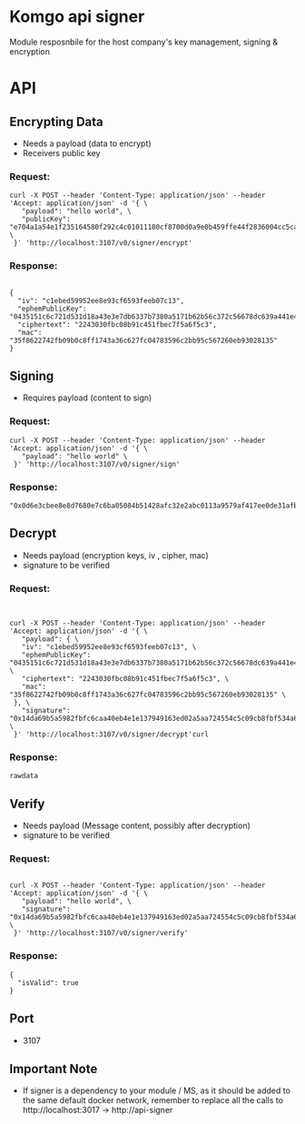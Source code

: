 # Komgo api signer

Module resposnbile for the host company's key management, signing & encryption

# API

## Encrypting Data

- Needs a payload (data to encrypt)
- Receivers public key

### Request:

``` 
curl -X POST --header 'Content-Type: application/json' --header 'Accept: application/json' -d '{ \ 
   "payload": "hello world", \ 
   "publicKey": "e704a1a54e1f235164580f292c4c01011180cf8700d0a9e0b459ffe44f2836004cc5cab127a7bb6152d76fb0cbad8820e3f8b3e8a621fbe6cf45756f24da8e7c" \ 
 }' 'http://localhost:3107/v0/signer/encrypt' 
 ```

### Response:
```

{
  "iv": "c1ebed59952ee8e93cf6593feeb07c13",
  "ephemPublicKey": "0435151c6c721d531d18a43e3e7db6337b7380a5171b62b56c372c56678dc639a441e426742a508e375e8552b6731e00f5fdc1764c1d4c703205ad07b49d135f27",
  "ciphertext": "2243030fbc08b91c451fbec7f5a6f5c3",
  "mac": "35f8622742fb09b0c8ff1743a36c627fc04783596c2bb95c567260eb93028135"
}

```

## Signing 

- Requires payload (content to sign)

### Request:
```
curl -X POST --header 'Content-Type: application/json' --header 'Accept: application/json' -d '{ \ 
   "payload": "hello world" \ 
 }' 'http://localhost:3107/v0/signer/sign'
```

### Response:

```
"0x0d6e3cbee8e8d7680e7c6ba05084b51428afc32e2abc0113a9579af417ee0de31afba78dae83290fec3246f9d0a3cd84cf9e4ca554b545e56ec0d16ed818efc61c"

```

## Decrypt


- Needs payload (encryption keys, iv , cipher, mac)
- signature to be verified 

### Request:

```


curl -X POST --header 'Content-Type: application/json' --header 'Accept: application/json' -d '{ \ 
   "payload": { \ 
   "iv": "c1ebed59952ee8e93cf6593feeb07c13", \ 
   "ephemPublicKey": "0435151c6c721d531d18a43e3e7db6337b7380a5171b62b56c372c56678dc639a441e426742a508e375e8552b6731e00f5fdc1764c1d4c703205ad07b49d135f27", \ 
   "ciphertext": "2243030fbc08b91c451fbec7f5a6f5c3", \ 
   "mac": "35f8622742fb09b0c8ff1743a36c627fc04783596c2bb95c567260eb93028135" \ 
 }, \ 
   "signature": "0x14da69b5a5982fbfc6caa40eb4e1e137949163ed02a5aa724554c5c09cb8fbf534a66548ff957a3221e123c53238b18cd65749c66fc689f54365874e090bbf891b" \ 
 }' 'http://localhost:3107/v0/signer/decrypt'curl

```

### Response:

```
rawdata
```

## Verify

- Needs payload (Message content, possibly after decryption)
- signature to be verified 

### Request:

```

curl -X POST --header 'Content-Type: application/json' --header 'Accept: application/json' -d '{ \ 
   "payload": "hello world", \ 
   "signature": "0x14da69b5a5982fbfc6caa40eb4e1e137949163ed02a5aa724554c5c09cb8fbf534a66548ff957a3221e123c53238b18cd65749c66fc689f54365874e090bbf891b" \ 
 }' 'http://localhost:3107/v0/signer/verify'

```

### Response:

```
{
  "isValid": true
}
```

## Port
- 3107

## Important Note

- If signer is a dependency to your module / MS, as it should be added to the same default docker network,
remember to replace all the calls to http://localhost:3017 -> http://api-signer